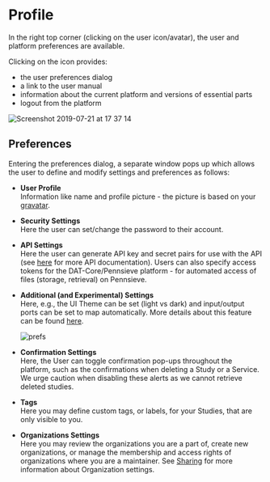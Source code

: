# Profile

In the right top corner (clicking on the user icon/avatar), the user and platform preferences are available.

Clicking on the icon provides:

* the user preferences dialog
* a link to the user manual
* information about the current platform and versions of essential parts
* logout from the platform

![Screenshot 2019-07-21 at 17 37 14](https://user-images.githubusercontent.com/28002886/137335240-8b6d2c4b-a807-46b7-b894-159e4f7ed775.png ':size=200%')

## Preferences
Entering the preferences dialog, a separate window pops up which allows the user to define and modify settings and preferences as follows:

* __User Profile__ <br/>
  Information like name and profile picture - the picture is based on your [gravatar](https://en.gravatar.com/).

* __Security Settings__ <br/>
  Here the user can set/change the password to their account.

* __API Settings__ <br/>
  Here the user can generate API key and secret pairs for use with the API (see [here](https://itisfoundation.github.io/osparc-simcore-python-client/#/) for more API documentation). Users can also specify access tokens for the DAT-Core/Pennsieve platform - for automated access of files (storage, retrieval) on Pennsieve.

* __Additional (and Experimental) Settings__ <br/>
  Here, e.g., the UI Theme can be set (light vs dark) and input/output ports can be set to map automatically. More details about this feature can be found [here](docs/study_setup/connecting_services?id=auto-connect-option).

  ![prefs](https://user-images.githubusercontent.com/28002886/137335412-18b4e442-f817-4865-859c-cf3640ae99ea.png ':size=600') <br/>

* __Confirmation Settings__ <br/>
  Here, the User can toggle confirmation pop-ups throughout the platform, such as the confirmations when deleting a Study or a Service. We urge caution when disabling these alerts as we cannot retrieve deleted studies.

* __Tags__ <br/>
  Here you may define custom tags, or labels, for your Studies, that are only visible to you. 

* __Organizations Settings__ <br/>
  Here you may review the organizations you are a part of, create new organizations, or manage the membership and access rights of organizations where you are a maintainer. See [Sharing](/docs/study_setup/sharestudy.md) for more information about Organization settings. 